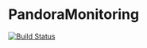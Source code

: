 # PandoraMonitoring
[![Build Status](https://travis-ci.org/jaw86/PandoraMonitoring.svg?branch=TravisCI)](https://travis-ci.org/jaw86/PandoraMonitoring)
